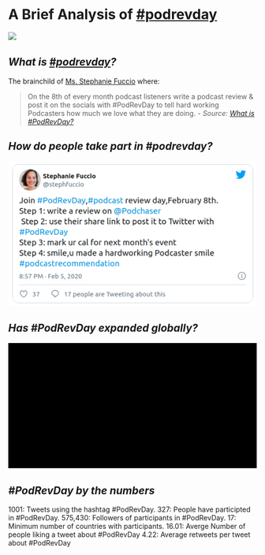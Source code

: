 # A Brief Analysis of [#podrevday](https://www.stephfuccio.com/podrevday.html "What is #podrevday?") 


![](https://blog.podchaser.com/wp-content/uploads/2020/03/ESlXMPPWAAAdAbw.jpg)


## ***What is [#podrevday](https://www.stephfuccio.com/podrevday.html)?*** 

The brainchild of [Ms. Stephanie Fuccio](https://www.stephfuccio.com/) where: 

>On the 8th of every month podcast listeners write a podcast review & post it on the socials with #PodRevDay to tell hard working Podcasters how much we love what they are doing. - *Source:* [*What is #PodRevDay?*](https://www.stephfuccio.com/podrevday.html#) 

## ***How do people take part in #podrevday?***

![](plots/podrevdaytweet.png)  


## ***Has #PodRevDay expanded globally?***



![](https://github.com/educatorsRlearners/podrevday/blob/master/plots/podrevday.gif "#PodRevDay Bar Chart Race")

## ***#PodRevDay by the numbers***

1001: Tweets using the hashtag #PodRevDay.
327: People have participted in #PodRevDay.
575,430: Followers of participants in #PodRevDay.
17: Minimum number of countries with participants.
16.01: Averge Number of people liking a tweet about #PodRevDay
4.22: Average retweets per tweet about #PodRevDay
